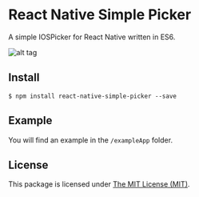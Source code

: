 # React Native Simple Picker

A simple IOSPicker for React Native written in ES6.

![alt tag](https://raw.githubusercontent.com/puredazzle/react-native-simple-picker/master/example.gif)

## Install

```
$ npm install react-native-simple-picker --save
```

## Example

You will find an example in the `/exampleApp` folder.

## License

This package is licensed under [The MIT License (MIT)](LICENSE).
